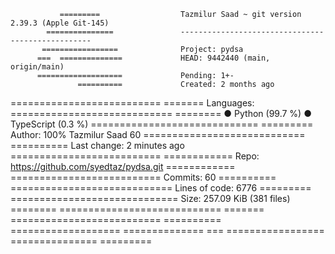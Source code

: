                =========                  Tazmilur Saad ~ git version 2.39.3 (Apple Git-145)
            ===============               --------------------------------------------------
           =================              Project: pydsa
          ===  ==============             HEAD: 9442440 (main, origin/main)
          ===================             Pending: 1+-
                   ==========             Created: 2 months ago
   ========================== =======     Languages:
 ============================ ========               ● Python (99.7 %) ● TypeScript (0.3 %)
============================= =========   Author: 100% Tazmilur Saad 60
============================ ==========   Last change: 2 minutes ago
========================== ============   Repo: https://github.com/syedtaz/pydsa.git
============ ==========================   Commits: 60
========== ============================   Lines of code: 6776
========= =============================   Size: 257.09 KiB (381 files)
 ======== ============================
  ======= ==========================
          ==========
          ===================
          ==============  ===
           =================
            ===============
               =========
